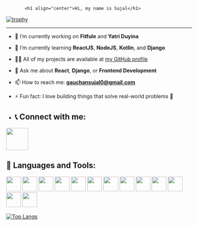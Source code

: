            <h1 align="center">Hi, my name is Sujal</h1>



[![trophy](https://github-profile-trophy.vercel.app/?username=sujal123&theme=darkhub)](https://github.com/ryo-ma/github-profile-trophy)

---

- 🔭 I’m currently working on **Fitfule** and **Yatri Duyina**
- 🌱 I’m currently learning **ReactJS**, **NodeJS**, **Kotlin**, and **Django**
- 👨‍💻 All of my projects are available at [my GitHub profile](https://github.com/sujal123)
- 💬 Ask me about **React**, **Django**, or **Frontend Development**
- 📫 How to reach me: **gauchansujal0@gmail.com**
- ⚡ Fun fact: I love building things that solve real-world problems 🧠

- ## 📞 Connect with me:

[<img src="https://img.icons8.com/fluency/48/instagram-new.png" height="60" />](https://instagram.com/sujalgauchan)


## 🧰 Languages and Tools:
<p align="left">
  <a href="https://developer.android.com" target="_blank"><img src="https://cdn.jsdelivr.net/gh/devicons/devicon/icons/android/android-original.svg" height="40"/></a>
  <a href="https://expressjs.com" target="_blank"><img src="https://cdn.jsdelivr.net/gh/devicons/devicon/icons/express/express-original.svg" height="40"/></a>
  <a href="https://firebase.google.com/" target="_blank"><img src="https://cdn.jsdelivr.net/gh/devicons/devicon/icons/firebase/firebase-plain.svg" height="40"/></a>
  <a href="https://git-scm.com/" target="_blank"><img src="https://cdn.jsdelivr.net/gh/devicons/devicon/icons/git/git-original.svg" height="40"/></a>
  <a href="https://developer.mozilla.org/en-US/docs/Web/HTML" target="_blank"><img src="https://cdn.jsdelivr.net/gh/devicons/devicon/icons/html5/html5-original.svg" height="40"/></a>
  <a href="https://developer.mozilla.org/en-US/docs/Web/JavaScript" target="_blank"><img src="https://cdn.jsdelivr.net/gh/devicons/devicon/icons/javascript/javascript-original.svg" height="40"/></a>
  <a href="https://kotlinlang.org/" target="_blank"><img src="https://cdn.jsdelivr.net/gh/devicons/devicon/icons/kotlin/kotlin-original.svg" height="40"/></a>
  <a href="https://www.mysql.com/" target="_blank"><img src="https://cdn.jsdelivr.net/gh/devicons/devicon/icons/mysql/mysql-original.svg" height="40"/></a>
  <a href="https://nodejs.org/" target="_blank"><img src="https://cdn.jsdelivr.net/gh/devicons/devicon/icons/nodejs/nodejs-original.svg" height="40"/></a>
  <a href="https://www.adobe.com/products/photoshop.html" target="_blank"><img src="https://cdn.jsdelivr.net/gh/devicons/devicon/icons/photoshop/photoshop-plain.svg" height="40"/></a>
  <a href="https://www.postgresql.org/" target="_blank"><img src="https://cdn.jsdelivr.net/gh/devicons/devicon/icons/postgresql/postgresql-original.svg" height="40"/></a>
  <a href="https://www.python.org/" target="_blank"><img src="https://cdn.jsdelivr.net/gh/devicons/devicon/icons/python/python-original.svg" height="40"/></a>
  <a href="https://reactjs.org/" target="_blank"><img src="https://cdn.jsdelivr.net/gh/devicons/devicon/icons/react/react-original.svg" height="40"/></a>
</p>



[![Top Langs](https://github-readme-stats.vercel.app/api/top-langs/?username=gauchansujal&layout=compact&theme=radical)](https://github.com/anuraghazra/github-readme-stats)





<!---
gauchansujal/gauchansujal is a ✨ special ✨ repository because its `README.md` (this file) appears on your GitHub profile.
You can click the Preview link to take a look at your changes.
--->
